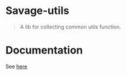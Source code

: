 # Savage-utils

> A lib for collecting common utils function.

# Documentation

See [here](https://savage181855.github.io/savage-libs/savage-utils/)